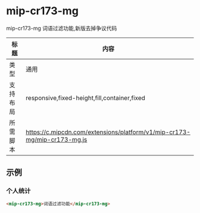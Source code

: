 # mip-cr173-mg

mip-cr173-mg 词语过滤功能,新版去掉争议代码

标题|内容
----|----
类型|通用
支持布局|responsive,fixed-height,fill,container,fixed
所需脚本|https://c.mipcdn.com/extensions/platform/v1/mip-cr173-mg/mip-cr173-mg.js


## 示例

### 个人统计
```html
<mip-cr173-mg>词语过滤功能</mip-cr173-mg>
```


